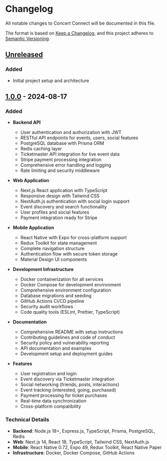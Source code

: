 # Changelog

All notable changes to Concert Connect will be documented in this file.

The format is based on [Keep a Changelog](https://keepachangelog.com/en/1.0.0/),
and this project adheres to [Semantic Versioning](https://semver.org/spec/v2.0.0.html).

## [Unreleased]

### Added
- Initial project setup and architecture

## [1.0.0] - 2024-08-17

### Added
- **Backend API**
  - User authentication and authorization with JWT
  - RESTful API endpoints for events, users, social features
  - PostgreSQL database with Prisma ORM
  - Redis caching layer
  - Ticketmaster API integration for live event data
  - Stripe payment processing integration
  - Comprehensive error handling and logging
  - Rate limiting and security middleware

- **Web Application**
  - Next.js React application with TypeScript
  - Responsive design with Tailwind CSS
  - NextAuth.js authentication with social login support
  - Event discovery and search functionality
  - User profiles and social features
  - Payment integration ready for Stripe

- **Mobile Application**
  - React Native with Expo for cross-platform support
  - Redux Toolkit for state management
  - Complete navigation structure
  - Authentication flow with secure token storage
  - Material Design UI components

- **Development Infrastructure**
  - Docker containerization for all services
  - Docker Compose for development environment
  - Comprehensive environment configuration
  - Database migrations and seeding
  - GitHub Actions CI/CD pipeline
  - Security audit workflows
  - Code quality tools (ESLint, Prettier, TypeScript)

- **Documentation**
  - Comprehensive README with setup instructions
  - Contributing guidelines and code of conduct
  - Security policy and vulnerability reporting
  - API documentation and examples
  - Development setup and deployment guides

- **Features**
  - User registration and login
  - Event discovery via Ticketmaster integration
  - Social networking (friends, posts, interactions)
  - Event tracking (interested, going, purchased)
  - Payment processing for ticket purchases
  - Real-time data synchronization
  - Cross-platform compatibility

### Technical Details
- **Backend**: Node.js 18+, Express.js, TypeScript, Prisma, PostgreSQL, Redis
- **Web**: Next.js 14, React 18, TypeScript, Tailwind CSS, NextAuth.js
- **Mobile**: React Native 0.72, Expo 49, Redux Toolkit, React Native Paper
- **Infrastructure**: Docker, Docker Compose, GitHub Actions

[Unreleased]: https://github.com/yourusername/concert-connect/compare/v1.0.0...HEAD
[1.0.0]: https://github.com/yourusername/concert-connect/releases/tag/v1.0.0